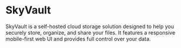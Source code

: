 # SkyVault

SkyVault is a self-hosted cloud storage solution designed to help you securely store, organize, and share your files. It features a responsive mobile-first web UI and provides full control over your data.
